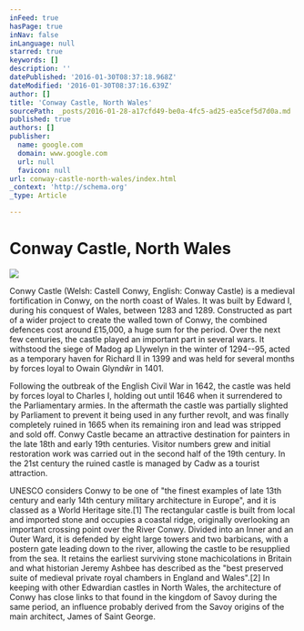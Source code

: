 ```yaml
---
inFeed: true
hasPage: true
inNav: false
inLanguage: null
starred: true
keywords: []
description: ''
datePublished: '2016-01-30T08:37:18.968Z'
dateModified: '2016-01-30T08:37:16.639Z'
author: []
title: 'Conway Castle, North Wales'
sourcePath: _posts/2016-01-28-a17cfd49-be0a-4fc5-ad25-ea5cef5d7d0a.md
published: true
authors: []
publisher:
  name: google.com
  domain: www.google.com
  url: null
  favicon: null
url: conway-castle-north-wales/index.html
_context: 'http://schema.org'
_type: Article

---
```

# Conway Castle, North Wales
![](https://s3-us-west-2.amazonaws.com/the-grid-img/p/b5ee9212458ccee35de9ee68c871c159dc915db7.jpg)

Conwy Castle (Welsh: Castell Conwy, English: Conway Castle)
is a medieval fortification in Conwy, on the north coast of Wales. It was built
by Edward I, during his conquest of Wales, between 1283 and 1289\. Constructed
as part of a wider project to create the walled town of Conwy, the combined
defences cost around £15,000, a huge sum for the period. Over the next few centuries,
the castle played an important part in several wars. It withstood the siege of
Madog ap Llywelyn in the winter of 1294--95, acted as a temporary haven for
Richard II in 1399 and was held for several months by forces loyal to Owain
Glyndŵr in 1401\.

Following the outbreak of the English Civil War in 1642, the
castle was held by forces loyal to Charles I, holding out until 1646 when it
surrendered to the Parliamentary armies. In the aftermath the castle was
partially slighted by Parliament to prevent it being used in any further
revolt, and was finally completely ruined in 1665 when its remaining iron and
lead was stripped and sold off. Conwy Castle became an attractive destination
for painters in the late 18th and early 19th centuries. Visitor numbers grew
and initial restoration work was carried out in the second half of the 19th
century. In the 21st century the ruined castle is managed by Cadw as a tourist
attraction.

UNESCO considers Conwy to be one of "the finest
examples of late 13th century and early 14th century military architecture in
Europe", and it is classed as a World Heritage site.\[1\] The rectangular
castle is built from local and imported stone and occupies a coastal ridge,
originally overlooking an important crossing point over the River Conwy.
Divided into an Inner and an Outer Ward, it is defended by eight large towers
and two barbicans, with a postern gate leading down to the river, allowing the
castle to be resupplied from the sea. It retains the earliest surviving stone
machicolations in Britain and what historian Jeremy Ashbee has described as the
"best preserved suite of medieval private royal chambers in England and
Wales".\[2\] In keeping with other Edwardian castles in North Wales, the
architecture of Conwy has close links to that found in the kingdom of Savoy
during the same period, an influence probably derived from the Savoy origins of
the main architect, James of Saint George.